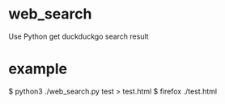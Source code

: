 # web_search
Use Python get duckduckgo search result

# example
$ python3 ./web_search.py test > test.html
$ firefox ./test.html

